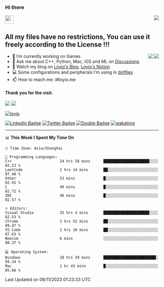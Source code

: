 <h3 align="left">Hi there</h3>
<img src='https://em-content.zobj.net/source/animated-noto-color-emoji/356/waving-hand_light-skin-tone_1f44b-1f3fb_1f3fb.gif' width='28' />
<a align="right" href="https://github.com/loyio/loyio/blob/master/STAR/README.md"><img align="right" src="https://img.shields.io/badge/LOYIO-STAR-green" /></a>

## All my files have no restrictions, You can use it freely according to the License !!!

<a href="https://github.com/loyio#gh-light-mode-only">
     <img align="right"  src="https://loy-readme.vercel.app/api/top-langs/?username=loyio&langs_count=6&hide=css,html,jupyter%20notebook" />
</a>

<a href="https://github.com/loyio#gh-dark-mode-only">
  <img align="right"  src="https://loy-readme.vercel.app/api/top-langs/?username=loyio&langs_count=6&theme=slateorange&hide=css,html,jupyter%20notebook" />
</a>



- 🔭 I’m currently working on Games
- 💬 Ask me about C++, Python, Mac, iOS and ML on [Discussions](https://github.com/loyio/blog/discussions)
- 📔 Watch my blog on [Loyio's Blog](https://loyio.me), [Loyio's Notion](https://loyio.notion.site/loyio/Loyio-s-Dashboard-2f56bd29222a445ea9d9e8802a1ac83b)
- 💻 Some configurations and peripherals I'm using in [dotfiles](https://github.com/loyio/dotfiles)
- 📫 How to reach me: i#loyio.me


#### Thank you for the visit.
<img src="http://profile-counter.glitch.me/loyio/count.svg" />

<img src="https://loy-readme.vercel.app/api?username=loyio&show_icons=true&hide=stars&include_all_commits=true&hide_title=true&theme=slateorange" />

     

[![loyio](https://github-profile-trophy.vercel.app/?username=loyio&theme=onedark&column=4)](https://github.com/loyio)

[![Linkedin Badge](https://img.shields.io/badge/-@loyio-0077b5?style=flat-square&logo=Linkedin&logoColor=white&labelColor=0077b5&link=https://www.linkedin.com/in/loyio-hex-363172158/)](https://www.linkedin.com/in/loyio-hex-363172158/)
[![Twitter Badge](https://img.shields.io/badge/-@loyiome-000000?style=flat-square&labelColor=000000&logo=x&logoColor=white&link=https://twitter.com/loyiome)](https://twitter.com/loyiome)
[![Double Badge](https://img.shields.io/badge/@loyio-007722?style=flat&logo=Douban&logoColor=white)](https://www.douban.com/people/susmote)
[![wakatime](https://wakatime.com/badge/user/c0ddc104-5a20-41d1-ab9a-c4d9ea20a4d9.svg)](https://wakatime.com/@c0ddc104-5a20-41d1-ab9a-c4d9ea20a4d9)

-------
<!--START_SECTION:waka-->
📊 **This Week I Spent My Time On** 

```text
🕑︎ Time Zone: Asia/Shanghai

💬 Programming Languages: 
C++                      24 hrs 58 mins      █████████████████████░░░░   82.23 % 
LeetCode                 2 hrs 14 mins       ██░░░░░░░░░░░░░░░░░░░░░░░   07.40 % 
Other                    53 mins             █░░░░░░░░░░░░░░░░░░░░░░░░   02.91 % 
C                        49 mins             █░░░░░░░░░░░░░░░░░░░░░░░░   02.72 % 
INI                      46 mins             █░░░░░░░░░░░░░░░░░░░░░░░░   02.57 % 

🔥 Editors: 
Visual Studio            25 hrs 4 mins       █████████████████████░░░░   82.53 % 
Chrome                   2 hrs 52 mins       ██░░░░░░░░░░░░░░░░░░░░░░░   09.47 % 
VS Code                  2 hrs 18 mins       ██░░░░░░░░░░░░░░░░░░░░░░░   07.63 % 
Neovim                   6 mins              ░░░░░░░░░░░░░░░░░░░░░░░░░   00.37 % 

💻 Operating System: 
Windows                  28 hrs 39 mins      ████████████████████████░   94.34 % 
Mac                      1 hr 43 mins        █░░░░░░░░░░░░░░░░░░░░░░░░   05.66 % 
```


 Last Updated on 06/11/2023 01:23:33 UTC
<!--END_SECTION:waka-->
